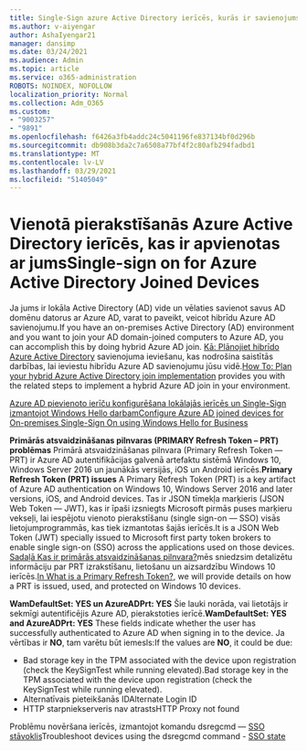 ```yaml
---
title: Single-Sign azure Active Directory ierīcēs, kurās ir savienojums
ms.author: v-aiyengar
author: AshaIyengar21
manager: dansimp
ms.date: 03/24/2021
ms.audience: Admin
ms.topic: article
ms.service: o365-administration
ROBOTS: NOINDEX, NOFOLLOW
localization_priority: Normal
ms.collection: Adm_O365
ms.custom:
- "9003257"
- "9891"
ms.openlocfilehash: f6426a3fb4addc24c5041196fe837134bf0d296b
ms.sourcegitcommit: db908b3da2c7a6508a77bf4f2c80afb294fadbd1
ms.translationtype: MT
ms.contentlocale: lv-LV
ms.lasthandoff: 03/29/2021
ms.locfileid: "51405049"
---
```

# <a name="single-sign-on-for-azure-active-directory-joined-devices"></a><span data-ttu-id="6b6bc-102">Vienotā pierakstīšanās Azure Active Directory ierīcēs, kas ir apvienotas ar jums</span><span class="sxs-lookup"><span data-stu-id="6b6bc-102">Single-sign on for Azure Active Directory Joined Devices</span></span>

<span data-ttu-id="6b6bc-103">Ja jums ir lokāla Active Directory (AD) vide un vēlaties savienot savus AD domēnu datorus ar Azure AD, varat to paveikt, veicot hibrīdu Azure AD savienojumu.</span><span class="sxs-lookup"><span data-stu-id="6b6bc-103">If you have an on-premises Active Directory (AD) environment and you want to join your AD domain-joined computers to Azure AD, you can accomplish this by doing hybrid Azure AD join.</span></span> <span data-ttu-id="6b6bc-104">[Kā: Plānojiet hibrīdo Azure Active Directory](https://docs.microsoft.com/azure/active-directory/devices/hybrid-azuread-join-plan) savienojuma ieviešanu, kas nodrošina saistītās darbības, lai ieviestu hibrīdu Azure AD savienojumu jūsu vidē.</span><span class="sxs-lookup"><span data-stu-id="6b6bc-104">[How To: Plan your hybrid Azure Active Directory join implementation](https://docs.microsoft.com/azure/active-directory/devices/hybrid-azuread-join-plan) provides you with the related steps to implement a hybrid Azure AD join in your environment.</span></span>

[<span data-ttu-id="6b6bc-105">Azure AD pievienoto ierīču konfigurēšana lokālajās ierīcēs un Single-Sign izmantojot Windows Hello darbam</span><span class="sxs-lookup"><span data-stu-id="6b6bc-105">Configure Azure AD joined devices for On-premises Single-Sign On using Windows Hello for Business</span></span>](https://docs.microsoft.com/azure/active-directory/devices/hybrid-azuread-join-plan) 

<span data-ttu-id="6b6bc-106">**Primārās atsvaidzināšanas pilnvaras (PRIMARY Refresh Token – PRT) problēmas** Primārā atsvaidzināšanas pilnvara (Primary Refresh Token — PRT) ir Azure AD autentifikācijas galvenā artefaktu sistēmā Windows 10, Windows Server 2016 un jaunākās versijās, iOS un Android ierīcēs.</span><span class="sxs-lookup"><span data-stu-id="6b6bc-106">**Primary Refresh Token (PRT) issues** A Primary Refresh Token (PRT) is a key artifact of Azure AD authentication on Windows 10, Windows Server 2016 and later versions, iOS, and Android devices.</span></span> <span data-ttu-id="6b6bc-107">Tas ir JSON tīmekļa marķieris (JSON Web Token — JWT), kas ir īpaši izsniegts Microsoft pirmās puses marķieru vekseļi, lai iespējotu vienoto pierakstīšanu (single sign-on — SSO) visās lietojumprogrammās, kas tiek izmantotas šajās ierīcēs.</span><span class="sxs-lookup"><span data-stu-id="6b6bc-107">It is a JSON Web Token (JWT) specially issued to Microsoft first party token brokers to enable single sign-on (SSO) across the applications used on those devices.</span></span> <span data-ttu-id="6b6bc-108">[Sadaļā Kas ir primārās atsvaidzināšanas pilnvara?](https://docs.microsoft.com/azure/active-directory/devices/concept-primary-refresh-token)mēs sniedzsim detalizētu informāciju par PRT izrakstīšanu, lietošanu un aizsardzību Windows 10 ierīcēs.</span><span class="sxs-lookup"><span data-stu-id="6b6bc-108">[In What is a Primary Refresh Token?](https://docs.microsoft.com/azure/active-directory/devices/concept-primary-refresh-token), we will provide details on how a PRT is issued, used, and protected on Windows 10 devices.</span></span>

<span data-ttu-id="6b6bc-109">**WamDefaultSet: YES un AzureADPrt: YES** Šie lauki norāda, vai lietotājs ir sekmīgi autentificējis Azure AD, pierakstoties ierīcē.</span><span class="sxs-lookup"><span data-stu-id="6b6bc-109">**WamDefaultSet: YES and AzureADPrt: YES** These fields indicate whether the user has successfully authenticated to Azure AD when signing in to the device.</span></span> <span data-ttu-id="6b6bc-110">Ja vērtības ir **NO**, tam varētu būt iemesls:</span><span class="sxs-lookup"><span data-stu-id="6b6bc-110">If the values are **NO**, it could be due:</span></span>

- <span data-ttu-id="6b6bc-111">Bad storage key in the TPM associated with the device upon registration (check the KeySignTest while running elevated).</span><span class="sxs-lookup"><span data-stu-id="6b6bc-111">Bad storage key in the TPM associated with the device upon registration (check the KeySignTest while running elevated).</span></span>
- <span data-ttu-id="6b6bc-112">Alternatīvais pieteikšanās ID</span><span class="sxs-lookup"><span data-stu-id="6b6bc-112">Alternate Login ID</span></span>
- <span data-ttu-id="6b6bc-113">HTTP starpniekserveris nav atrasts</span><span class="sxs-lookup"><span data-stu-id="6b6bc-113">HTTP Proxy not found</span></span>

<span data-ttu-id="6b6bc-114">Problēmu novēršana ierīcēs, izmantojot komandu dsregcmd — [SSO stāvoklis](https://docs.microsoft.com/azure/active-directory/devices/troubleshoot-device-dsregcmd#sso-state)</span><span class="sxs-lookup"><span data-stu-id="6b6bc-114">Troubleshoot devices using the dsregcmd command - [SSO state](https://docs.microsoft.com/azure/active-directory/devices/troubleshoot-device-dsregcmd#sso-state)</span></span>
